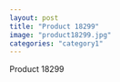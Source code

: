 ```yaml
---
layout: post
title: "Product 18299"
image: "product18299.jpg"
categories: "category1"
---
```

Product 18299
